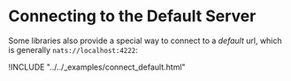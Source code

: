 # Connecting to the Default Server

Some libraries also provide a special way to connect to a _default_ url, which is generally `nats://localhost:4222`:

!INCLUDE "../../\_examples/connect\_default.html"

